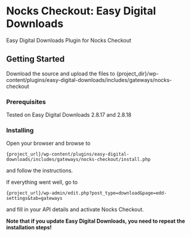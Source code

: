 # Nocks Checkout: Easy Digital Downloads

Easy Digital Downloads Plugin for Nocks Checkout

## Getting Started

Download the source and upload the files to {project_dir}/wp-content/plugins/easy-digital-downloads/includes/gateways/nocks-checkout

### Prerequisites

Tested on Easy Digital Downloads 2.8.17 and 2.8.18

### Installing

Open your browser and browse to 
```
{project_url}/wp-content/plugins/easy-digital-downloads/includes/gateways/nocks-checkout/install.php
``` 
and follow the instructions.

If everything went well, go to 
```
{project_url}/wp-admin/edit.php?post_type=download&page=edd-settings&tab=gateways
```
and fill in your API details and activate Nocks Checkout.


**Note that if you update Easy Digital Downloads, you need to repeat the installation steps!**